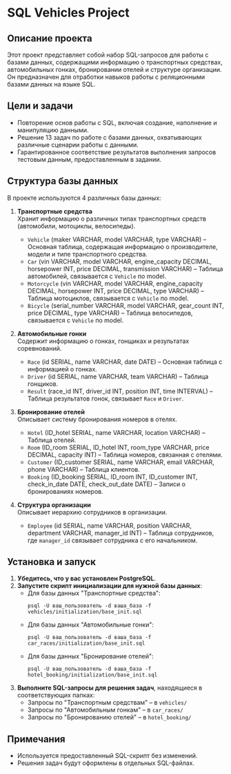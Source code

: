 # SQL Vehicles Project

## Описание проекта
Этот проект представляет собой набор SQL-запросов для работы с базами данных, содержащими информацию о транспортных средствах, автомобильных гонках, бронировании отелей и структуре организации. Он предназначен для отработки навыков работы с реляционными базами данных на языке SQL.

## Цели и задачи
- Повторение основ работы с SQL, включая создание, наполнение и манипуляцию данными.
- Решение 13 задач по работе с базами данных, охватывающих различные сценарии работы с данными.
- Гарантированное соответствие результатов выполнения запросов тестовым данным, предоставленным в задании.

## Структура базы данных

В проекте используются 4 различных базы данных:

1. **Транспортные средства**  
   Хранит информацию о различных типах транспортных средств (автомобили, мотоциклы, велосипеды).
   - `Vehicle` (maker VARCHAR, model VARCHAR, type VARCHAR) – Основная таблица, содержащая информацию о производителе, модели и типе транспортного средства.
   - `Car` (vin VARCHAR, model VARCHAR, engine_capacity DECIMAL, horsepower INT, price DECIMAL, transmission VARCHAR) – Таблица автомобилей, связывается с `Vehicle` по model.
   - `Motorcycle` (vin VARCHAR, model VARCHAR, engine_capacity DECIMAL, horsepower INT, price DECIMAL, type VARCHAR) – Таблица мотоциклов, связывается с `Vehicle` по model.
   - `Bicycle` (serial_number VARCHAR, model VARCHAR, gear_count INT, price DECIMAL, type VARCHAR) – Таблица велосипедов, связывается с `Vehicle` по model.

2. **Автомобильные гонки**  
   Содержит информацию о гонках, гонщиках и результатах соревнований.
   - `Race` (id SERIAL, name VARCHAR, date DATE) – Основная таблица с информацией о гонках.
   - `Driver` (id SERIAL, name VARCHAR, team VARCHAR) – Таблица гонщиков.
   - `Result` (race_id INT, driver_id INT, position INT, time INTERVAL) – Таблица результатов гонок, связывает `Race` и `Driver`.

3. **Бронирование отелей**  
   Описывает систему бронирования номеров в отелях.
   - `Hotel` (ID_hotel SERIAL, name VARCHAR, location VARCHAR) – Таблица отелей.
   - `Room` (ID_room SERIAL, ID_hotel INT, room_type VARCHAR, price DECIMAL, capacity INT) – Таблица номеров, связанная с отелями.
   - `Customer` (ID_customer SERIAL, name VARCHAR, email VARCHAR, phone VARCHAR) – Таблица клиентов.
   - `Booking` (ID_booking SERIAL, ID_room INT, ID_customer INT, check_in_date DATE, check_out_date DATE) – Записи о бронированиях номеров.

4. **Структура организации**  
   Описывает иерархию сотрудников в организации.
   - `Employee` (id SERIAL, name VARCHAR, position VARCHAR, department VARCHAR, manager_id INT) – Таблица сотрудников, где `manager_id` связывает сотрудника с его начальником.

## Установка и запуск
1. **Убедитесь, что у вас установлен PostgreSQL**.
2. **Запустите скрипт инициализации для нужной базы данных**:
   - Для базы данных "Транспортные средства":
     ```
     psql -U ваш_пользователь -d ваша_база -f vehicles/initialization/base_init.sql
     ```
   - Для базы данных "Автомобильные гонки":
     ```
     psql -U ваш_пользователь -d ваша_база -f car_races/initialization/base_init.sql
     ```
   - Для базы данных "Бронирование отелей":
     ```
     psql -U ваш_пользователь -d ваша_база -f hotel_booking/initialization/base_init.sql
     ```
3. **Выполните SQL-запросы для решения задач**, находящиеся в соответствующих папках:
   - Запросы по "Транспортным средствам" – в `vehicles/`
   - Запросы по "Автомобильным гонкам" – в `car_races/`
   - Запросы по "Бронированию отелей" – в `hotel_booking/`

## Примечания
- Используется предоставленный SQL-скрипт без изменений.
- Решения задач будут оформлены в отдельных SQL-файлах.
